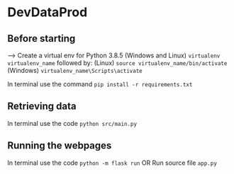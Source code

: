 # DevDataProd

## Before starting
--> Create a virtual env for Python 3.8.5
(Windows and Linux)
`virtualenv virtualenv_name`
followed by:
(Linux)
`source virtualenv_name/bin/activate`
(Windows)
`virtualenv_name\Scripts\activate`

In terminal use the command
`pip install -r requirements.txt`

## Retrieving data
In terminal use the code
`python src/main.py`

## Running the webpages
In terminal use the code
`python -m flask run`
OR
Run source file `app.py`

